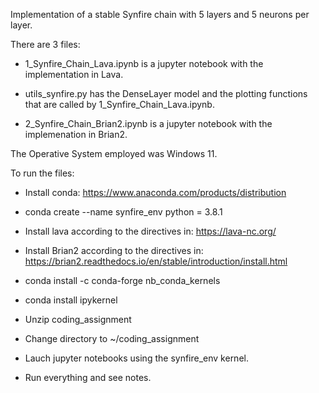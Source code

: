 Implementation of a stable Synfire chain with 5 layers and 5 neurons per layer.

There are 3 files:
- 1_Synfire_Chain_Lava.ipynb is a jupyter notebook with the implementation in Lava.

- utils_synfire.py has the DenseLayer model and the plotting functions that are called by 1_Synfire_Chain_Lava.ipynb.

- 2_Synfire_Chain_Brian2.ipynb is a jupyter notebook with the implemenation in Brian2.

The Operative System employed was Windows 11.

To run the files:
- Install conda: https://www.anaconda.com/products/distribution

- conda create --name synfire_env python = 3.8.1

- Install lava according to the directives in: https://lava-nc.org/

- Install Brian2 according to the directives in: https://brian2.readthedocs.io/en/stable/introduction/install.html

- conda install -c conda-forge nb_conda_kernels
- conda install ipykernel

- Unzip coding_assignment
- Change directory to ~/coding_assignment
- Lauch jupyter notebooks using the synfire_env kernel.
- Run everything and see notes.
